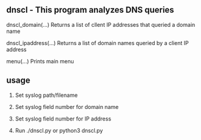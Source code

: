 dnscl - This program analyzes DNS queries
----

dnscl_domain(...)
    Returns a list of cllent IP addresses that queried a domain name
    
dnscl_ipaddress(...)
    Returns a list of domain names queried by a client IP address
    
menu(...)
    Prints main menu

usage
----

1. Set syslog path/filename

2. Set syslog field number for domain name

3. Set syslog field number for IP address

4. Run ./dnscl.py or python3 dnscl.py

